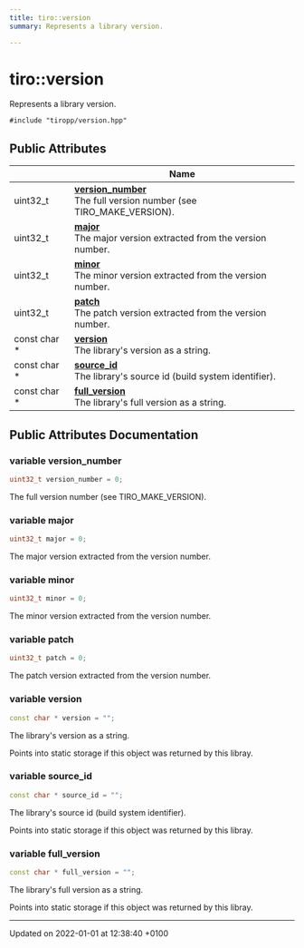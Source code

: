 ```yaml
---
title: tiro::version
summary: Represents a library version. 

---
```


# tiro::version



Represents a library version. 


`#include "tiropp/version.hpp"`

## Public Attributes

|                | Name           |
| -------------- | -------------- |
| uint32&#95;t | **[version_number](/docs/api/classes/structtiro_1_1version#variable-version-number)** <br>The full version number (see TIRO_MAKE_VERSION).  |
| uint32&#95;t | **[major](/docs/api/classes/structtiro_1_1version#variable-major)** <br>The major version extracted from the version number.  |
| uint32&#95;t | **[minor](/docs/api/classes/structtiro_1_1version#variable-minor)** <br>The minor version extracted from the version number.  |
| uint32&#95;t | **[patch](/docs/api/classes/structtiro_1_1version#variable-patch)** <br>The patch version extracted from the version number.  |
| const char &#42; | **[version](/docs/api/classes/structtiro_1_1version#variable-version)** <br>The library's version as a string.  |
| const char &#42; | **[source_id](/docs/api/classes/structtiro_1_1version#variable-source-id)** <br>The library's source id (build system identifier).  |
| const char &#42; | **[full_version](/docs/api/classes/structtiro_1_1version#variable-full-version)** <br>The library's full version as a string.  |

## Public Attributes Documentation

### variable version_number

```cpp
uint32_t version_number = 0;
```

The full version number (see TIRO_MAKE_VERSION). 

### variable major

```cpp
uint32_t major = 0;
```

The major version extracted from the version number. 

### variable minor

```cpp
uint32_t minor = 0;
```

The minor version extracted from the version number. 

### variable patch

```cpp
uint32_t patch = 0;
```

The patch version extracted from the version number. 

### variable version

```cpp
const char * version = "";
```

The library's version as a string. 

Points into static storage if this object was returned by this libray. 


### variable source_id

```cpp
const char * source_id = "";
```

The library's source id (build system identifier). 

Points into static storage if this object was returned by this libray. 


### variable full_version

```cpp
const char * full_version = "";
```

The library's full version as a string. 

Points into static storage if this object was returned by this libray. 


-------------------------------

Updated on 2022-01-01 at 12:38:40 +0100